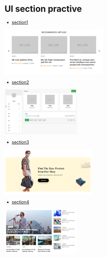 # UI section practive

* [section1](https://lastor-chen.github.io/ui_practive/section1)
<img src="./section1/img/preview.jpg" height="150px">

* [section2](https://lastor-chen.github.io/ui_practive/section2)
<img src="./section2/img/preview.jpg" height="150px">

* [section3](https://lastor-chen.github.io/ui_practive/section3)
<img src="./section3/img/preview.png" height="150px">

* [section4](https://lastor-chen.github.io/ui_practive/section4)
<img src="./section4/img/preview.png" height="150px">